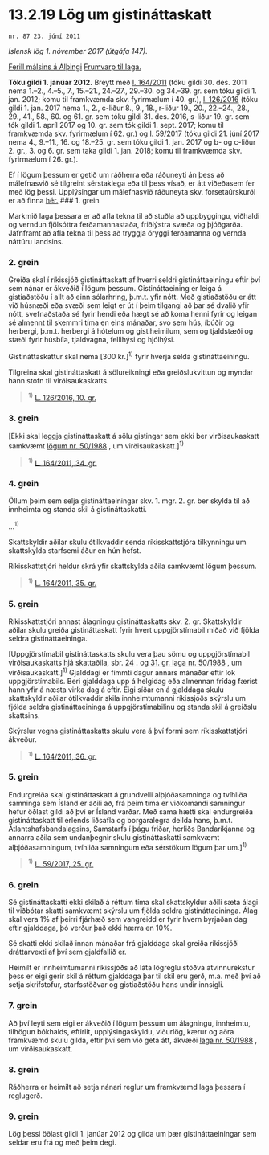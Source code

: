 # 13.2.19 Lög um gistináttaskatt

`nr. 87 23. júní 2011`

_Íslensk lög 1. nóvember 2017 (útgáfa 147)._

[Ferill málsins á Alþingi](https://www.althingi.is/thingstorf/thingmalalistar-eftir-thingum/ferill/?ltg=139&mnr=359)
[Frumvarp til laga.](https://www.althingi.is/altext/139/s/0459.html)

**Tóku gildi 1. janúar 2012.**
Breytt með
[l. 164/2011](https://althingi.is/altext/stjt/2011.164.html) (tóku gildi 30. des. 2011 nema 1.–2., 4.–5., 7., 15.–21., 24.–27., 29.–30. og 34.–39. gr. sem tóku gildi 1. jan. 2012; komu til framkvæmda skv. fyrirmælum í 40. gr.),
[l. 126/2016](https://althingi.is/altext/stjt/2016.126.html) (tóku gildi 1. jan. 2017 nema 1., 2., c-liður 8., 9., 18., r-liður 19., 20., 22.–24., 28., 29., 41., 58., 60. og 61. gr. sem tóku gildi 31. des. 2016, s-liður 19. gr. sem tók gildi 1. apríl 2017 og 10. gr. sem tók gildi 1. sept. 2017; komu til framkvæmda skv. fyrirmælum í 62. gr.) og
[l. 59/2017](https://althingi.is/altext/stjt/2017.059.html) (tóku gildi 21. júní 2017 nema 4., 9.–11., 16. og 18.–25. gr. sem tóku gildi 1. jan. 2017 og b- og c-liður 2. gr., 3. og 6. gr. sem taka gildi 1. jan. 2018; komu til framkvæmda skv. fyrirmælum í 26. gr.).

Ef í lögum þessum er getið um ráðherra eða ráðuneyti án þess að málefnasvið sé tilgreint sérstaklega eða til þess vísað, er átt viðeðasem fer með lög þessi. Upplýsingar um málefnasvið ráðuneyta skv. forsetaúrskurði er að finna [hér.](2017015.md) ### 1. grein



Markmið laga þessara er að afla tekna til að stuðla að uppbyggingu, viðhaldi og verndun fjölsóttra ferðamannastaða, friðlýstra svæða og þjóðgarða. Jafnframt að afla tekna til þess að tryggja öryggi ferðamanna og vernda náttúru landsins.

### 2. grein



Greiða skal í ríkissjóð gistináttaskatt af hverri seldri gistináttaeiningu eftir því sem nánar er ákveðið í lögum þessum. Gistináttaeining er leiga á gistiaðstöðu í allt að einn sólarhring, þ.m.t. yfir nótt. Með gistiaðstöðu er átt við húsnæði eða svæði sem leigt er út í þeim tilgangi að þar sé dvalið yfir nótt, svefnaðstaða sé fyrir hendi eða hægt sé að koma henni fyrir og leigan sé almennt til skemmri tíma en eins mánaðar, svo sem hús, íbúðir og herbergi, þ.m.t. herbergi á hótelum og gistiheimilum, sem og tjaldstæði og stæði fyrir húsbíla, tjaldvagna, fellihýsi og hjólhýsi.

Gistináttaskattur skal nema [300 kr.]<sup>1)</sup> fyrir hverja selda gistináttaeiningu.

Tilgreina skal gistináttaskatt á sölureikningi eða greiðslukvittun og myndar hann stofn til virðisaukaskatts.

> <sup>1)</sup> [L. 126/2016, 10. gr.](https://althingi.is/altext/stjt/2016.126.html)

### 3. grein



[Ekki skal leggja gistináttaskatt á sölu gistingar sem ekki ber virðisaukaskatt samkvæmt [lögum nr. 50/1988](1988050.md) , um virðisaukaskatt.]<sup>1)</sup> 

> <sup>1)</sup> [L. 164/2011, 34. gr.](https://althingi.is/altext/stjt/2011.164.html)

### 4. grein



Öllum þeim sem selja gistináttaeiningar skv. 1. mgr. 2. gr. ber skylda til að innheimta og standa skil á gistináttaskatti.

…<sup>1)</sup> 

Skattskyldir aðilar skulu ótilkvaddir senda ríkisskattstjóra tilkynningu um skattskylda starfsemi áður en hún hefst.

Ríkisskattstjóri heldur skrá yfir skattskylda aðila samkvæmt lögum
þessum.

> <sup>1)</sup> [L. 164/2011, 35. gr.](https://althingi.is/altext/stjt/2011.164.html)

### 5. grein



Ríkisskattstjóri annast álagningu gistináttaskatts skv. 2. gr. Skattskyldir aðilar skulu greiða gistináttaskatt fyrir hvert uppgjörstímabil miðað við fjölda seldra gistináttaeininga.

[Uppgjörstímabil gistináttaskatts skulu vera þau sömu og uppgjörstímabil virðisaukaskatts hjá skattaðila, sbr. [24](1988050.md#G24) . og [31. gr. laga nr. 50/1988](1988050.md#G31) , um virðisaukaskatt.]<sup>1)</sup> Gjalddagi er fimmti dagur annars mánaðar eftir lok uppgjörstímabils. Beri gjalddaga upp á helgidag eða almennan frídag færist hann yfir á næsta virka dag á eftir. Eigi síðar en á gjalddaga skulu skattskyldir aðilar ótilkvaddir skila innheimtumanni ríkissjóðs skýrslu um fjölda seldra gistináttaeininga á uppgjörstímabilinu og standa skil á greiðslu skattsins.

Skýrslur vegna gistináttaskatts skulu vera á því formi sem ríkisskattstjóri ákveður.

> <sup>1)</sup> [L. 164/2011, 36. gr.](https://althingi.is/altext/stjt/2011.164.html)

### 5. grein

Endurgreiða skal gistináttaskatt á grundvelli alþjóðasamninga og tvíhliða samninga sem Ísland er aðili að, frá þeim tíma er viðkomandi samningur hefur öðlast gildi að því er Ísland varðar. Með sama hætti skal endurgreiða gistináttaskatt til erlends liðsafla og borgaralegra deilda hans, þ.m.t. Atlantshafsbandalagsins, Samstarfs í þágu friðar, herliðs Bandaríkjanna og annarra aðila sem undanþegnir skulu gistináttaskatti samkvæmt alþjóðasamningum, tvíhliða samningum eða sérstökum lögum þar um.]<sup>1)</sup> 

> <sup>1)</sup> [L. 59/2017, 25. gr.](https://althingi.is/altext/stjt/2017.059.html)

### 6. grein



Sé gistináttaskatti ekki skilað á réttum tíma skal skattskyldur aðili sæta álagi til viðbótar skatti samkvæmt skýrslu um fjölda seldra gistináttaeininga. Álag skal vera 1% af þeirri fjárhæð sem vangreidd er fyrir hvern byrjaðan dag eftir gjalddaga, þó verður það ekki hærra en 10%.

Sé skatti ekki skilað innan mánaðar frá gjalddaga skal greiða ríkissjóði dráttarvexti af því sem gjaldfallið er.

Heimilt er innheimtumanni ríkissjóðs að láta lögreglu stöðva atvinnurekstur þess er eigi gerir skil á réttum gjalddaga þar til skil eru gerð, m.a. með því að setja skrifstofur, starfsstöðvar og gistiaðstöðu hans undir innsigli.

### 7. grein



Að því leyti sem eigi er ákveðið í lögum þessum um álagningu, innheimtu, tilhögun bókhalds, eftirlit, upplýsingaskyldu, viðurlög, kærur og aðra framkvæmd skulu gilda, eftir því sem við geta átt, ákvæði [laga nr. 50/1988](1988050.md) , um virðisaukaskatt.

### 8. grein



Ráðherra er heimilt að setja nánari reglur um framkvæmd laga þessara í reglugerð.

### 9. grein



Lög þessi öðlast gildi 1. janúar 2012 og gilda um þær gistináttaeiningar sem seldar eru frá og með þeim degi.
